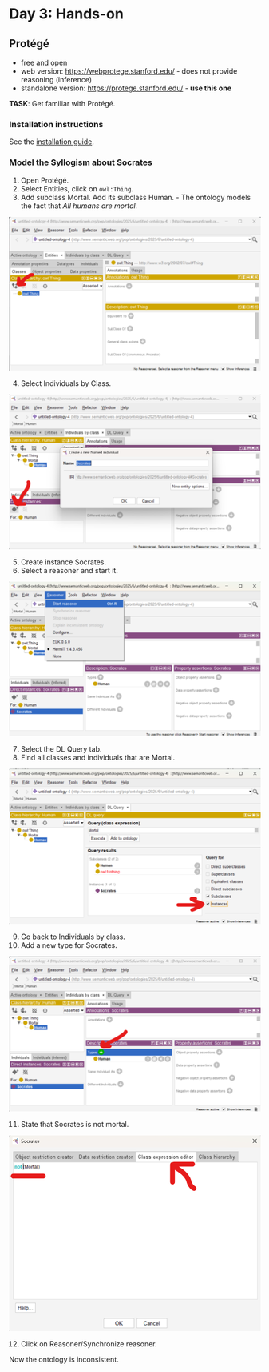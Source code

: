 # Day 3: Hands-on

## Protégé

- free and open
- web version: https://webprotege.stanford.edu/ - does not provide reasoning (inference)
- standalone version: https://protege.stanford.edu/ - **use this one**

**TASK**: Get familiar with Protégé.

### Installation instructions

See the [installation guide](../install-Protege.md).

### Model the Syllogism about Socrates

1. Open Protégé.
2. Select Entities, click on `owl:Thing`.
3. Add subclass Mortal. Add its subclass Human. - The ontology models the fact that *All humans are mortal.*

![](Protege-create.png)

4. Select Individuals by Class.

![](Protege-create2.png)

5. Create instance Socrates.
6. Select a reasoner and start it.

![](Protege-infer.png)

7. Select the DL Query tab.
8. Find all classes and individuals that are Mortal.

![](Protege-infer2.png)

9. Go back to Individuals by class.
10. Add a new type for Socrates.

![](Protege-contradiction.png)

11. State that Socrates is not mortal.

![](Protege-contradiction2.png)

12. Click on Reasoner/Synchronize reasoner.

Now the ontology is inconsistent.
